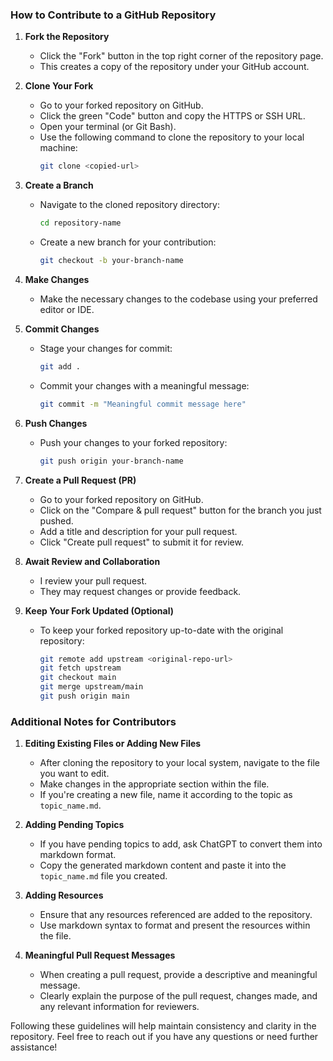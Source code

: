 ### How to Contribute to a GitHub Repository

1. **Fork the Repository**
   - Click the "Fork" button in the top right corner of the repository page.
   - This creates a copy of the repository under your GitHub account.

2. **Clone Your Fork**
   - Go to your forked repository on GitHub.
   - Click the green "Code" button and copy the HTTPS or SSH URL.
   - Open your terminal (or Git Bash).
   - Use the following command to clone the repository to your local machine:
     ```bash
     git clone <copied-url>
     ```

3. **Create a Branch**
   - Navigate to the cloned repository directory:
     ```bash
     cd repository-name
     ```
   - Create a new branch for your contribution:
     ```bash
     git checkout -b your-branch-name
     ```

4. **Make Changes**
   - Make the necessary changes to the codebase using your preferred editor or IDE.

5. **Commit Changes**
   - Stage your changes for commit:
     ```bash
     git add .
     ```
   - Commit your changes with a meaningful message:
     ```bash
     git commit -m "Meaningful commit message here"
     ```

6. **Push Changes**
   - Push your changes to your forked repository:
     ```bash
     git push origin your-branch-name
     ```

7. **Create a Pull Request (PR)**
   - Go to your forked repository on GitHub.
   - Click on the "Compare & pull request" button for the branch you just pushed.
   - Add a title and description for your pull request.
   - Click "Create pull request" to submit it for review.

8. **Await Review and Collaboration**
   - I review your pull request.
   - They may request changes or provide feedback.
     
9. **Keep Your Fork Updated (Optional)**
   - To keep your forked repository up-to-date with the original repository:
     ```bash
     git remote add upstream <original-repo-url>
     git fetch upstream
     git checkout main
     git merge upstream/main
     git push origin main
     ```
### Additional Notes for Contributors

1. **Editing Existing Files or Adding New Files**
   - After cloning the repository to your local system, navigate to the file you want to edit.
   - Make changes in the appropriate section within the file.
   - If you're creating a new file, name it according to the topic as `topic_name.md`.

2. **Adding Pending Topics**
   - If you have pending topics to add, ask ChatGPT to convert them into markdown format.
   - Copy the generated markdown content and paste it into the `topic_name.md` file you created.

3. **Adding Resources**
   - Ensure that any resources referenced are added to the repository.
   - Use markdown syntax to format and present the resources within the file.

4. **Meaningful Pull Request Messages**
   - When creating a pull request, provide a descriptive and meaningful message.
   - Clearly explain the purpose of the pull request, changes made, and any relevant information for reviewers.

Following these guidelines will help maintain consistency and clarity in the repository. Feel free to reach out if you have any questions or need further assistance!

